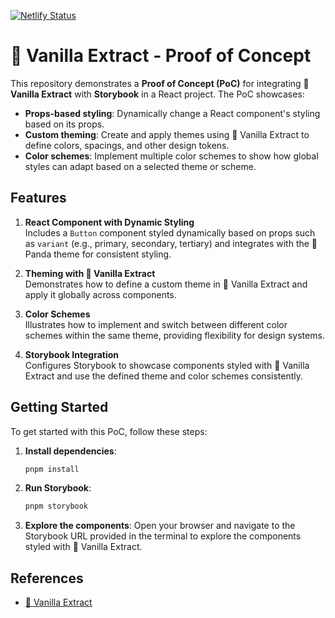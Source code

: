 [![Netlify Status](https://api.netlify.com/api/v1/badges/7d836e3e-c4fa-460d-8559-f056f122332e/deploy-status)](https://app.netlify.com/projects/beamish-mermaid-bc400e/deploys)

# 🧁 Vanilla Extract - Proof of Concept

This repository demonstrates a **Proof of Concept (PoC)** for integrating **🧁 Vanilla Extract** with **Storybook** in a React project. The PoC showcases:

- **Props-based styling**: Dynamically change a React component's styling based on its props.
- **Custom theming**: Create and apply themes using 🧁 Vanilla Extract to define colors, spacings, and other design tokens.
- **Color schemes**: Implement multiple color schemes to show how global styles can adapt based on a selected theme or scheme.

## Features

1. **React Component with Dynamic Styling**  
   Includes a `Button` component styled dynamically based on props such as `variant` (e.g., primary, secondary, tertiary) and integrates with the 🐼 Panda theme for consistent styling.

2. **Theming with 🧁 Vanilla Extract**  
   Demonstrates how to define a custom theme in 🧁 Vanilla Extract and apply it globally across components.

3. **Color Schemes**  
   Illustrates how to implement and switch between different color schemes within the same theme, providing flexibility for design systems.

4. **Storybook Integration**  
   Configures Storybook to showcase components styled with 🧁 Vanilla Extract and use the defined theme and color schemes consistently.

## Getting Started

To get started with this PoC, follow these steps:

1. **Install dependencies**:

   ```bash
   pnpm install
   ```

2. **Run Storybook**:

   ```bash
   pnpm storybook
   ```

4. **Explore the components**:
   Open your browser and navigate to the Storybook URL provided in the terminal to explore the components styled with 🧁 Vanilla Extract.

## References

- [🧁 Vanilla Extract](https://vanilla-extract.style/a)
